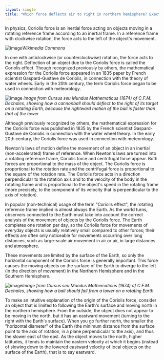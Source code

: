 ```yaml
---
layout: single
title: "Which force deflects air to right in northern hemisphere? Exactly coriolis force"
---
```

In physics, Coriolis force is an inertial force acting on objects moving in a rotating reference frame according to an inertial frame. In a reference frame with clockwise rotation, the force acts to the left of the object's movement.

![image](https://upload.wikimedia.org/wikipedia/commons/b/b6/Corioliskraftanimation.gif)*Wikimedia Commons*

In one with anticlockwise (or counterclockwise) rotation, the force acts to the right. Deflection of an object due to the Coriolis force is called the Coriolis effect. Though recognized previously by others, the mathematical expression for the Coriolis force appeared in an 1835 paper by French scientist Gaspard-Gustave de Coriolis, in connection with the theory of water wheels. Early in the 20th century, the term Coriolis force began to be used in connection with meteorology.

![image](https://upload.wikimedia.org/wikipedia/commons/a/ad/Dechales-Coriolis-Cannon.jpg)
*Image from Cursus seu Mundus Mathematicus (1674) of C.F.M. Dechales, showing how a cannonball should deflect to the right of its target on a rotating Earth, because the rightward motion of the ball is faster than that of the tower*

<script async src="//pagead2.googlesyndication.com/pagead/js/adsbygoogle.js"></script>
<ins class="adsbygoogle"
     style="display:block; text-align:center;"
     data-ad-layout="in-article"
     data-ad-format="fluid"
     data-ad-client="ca-pub-7868661326160958"
     data-ad-slot="3072558811"></ins>
<script>
     (adsbygoogle = window.adsbygoogle || []).push({});
</script>

Although previously recognized by others, the mathematical expression for the Coriolis force was published in 1835 by the French scientist Gaspard-Gustave de Coriolis in connection with the water wheel theory. In the early 20th century, the Coriolis force was used in connection with meteorology.

Newton's laws of motion define the movement of an object in an inertial (non-accelerated) frame of reference. When Newton's laws are turned into a rotating reference frame, Coriolis force and centrifugal force appear. Both forces are proportional to the mass of the object. The Coriolis force is proportional to the rotation rate and the centrifugal force is proportional to the square of the rotation rate. The Coriolis force acts in a direction perpendicular to the rotation axis and to the velocity of the body in the rotating frame and is proportional to the object's speed in the rotating frame (more precisely, to the component of its velocity that is perpendicular to the axis of rotation).

In popular (non-technical) usage of the term "Coriolis effect", the rotating reference frame implied is almost always the Earth. As the world turns, observers connected to the Earth must take into account the correct analysis of the movement of objects by the Coriolis force. The Earth completes one rotation per day, so the Coriolis force for movements of everyday objects is usually relatively small compared to other forces; their effects are often only noticeable for movements occurring over long distances, such as large-scale air movement in air or air, in large distances and atmosphere.

<script async src="//pagead2.googlesyndication.com/pagead/js/adsbygoogle.js"></script>
<ins class="adsbygoogle"
     style="display:block; text-align:center;"
     data-ad-layout="in-article"
     data-ad-format="fluid"
     data-ad-client="ca-pub-7868661326160958"
     data-ad-slot="3072558811"></ins>
<script>
     (adsbygoogle = window.adsbygoogle || []).push({});
</script>

These movements are limited by the surface of the Earth, so only the horizontal component of the Coriolis force is generally important. This force causes the moving objects on the surface of the Earth to diverge to the left (in the direction of movement) in the Northern Hemisphere and in the Southern Hemisphere.

![image](https://www.vofoundation.org/blog/wp-content/uploads/2017/07/CoriolisEffect-Dechales-Tower.jpg)*Image from Cursus seu Mundus Mathematicus (1674) of C.F.M. Dechales, showing how a ball should fall from a tower on a rotating Earth*

To make an intuitive explanation of the origin of the Coriolis force, consider an object that is limited to following the Earth's surface and moving north in the northern hemisphere. From the outside, the object does not appear to be moving in the north, but it has an eastward movement (turning to the right with the Earth's surface). When you go further north, the smaller the "horizontal diameter" of the Earth (the minimum distance from the surface point to the axis of rotation, in a plane perpendicular to the axis), and thus the slower east of the east. As the object moves to the north, higher latitudes, it tends to maintain the eastern velocity at which it begins (instead of slowing down to the lowered eastward velocity of local objects on the surface of the Earth), that is to say eastward. 



